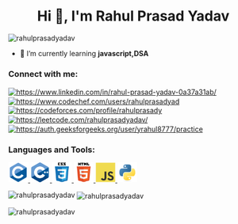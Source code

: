 <h1 align="center">Hi 👋, I'm Rahul Prasad Yadav</h1>
<p align="left"> <img src="https://komarev.com/ghpvc/?username=rahulprasadyadav&label=Profile%20views&color=0e75b6&style=flat" alt="rahulprasadyadav" /> </p>

- 🌱 I’m currently learning **javascript,DSA**

<h3 align="left">Connect with me:</h3>
<p align="left">
<a href="https://linkedin.com/in/https://www.linkedin.com/in/rahul-prasad-yadav-0a37a31ab/" target="blank"><img align="center" src="https://raw.githubusercontent.com/rahuldkjain/github-profile-readme-generator/master/src/images/icons/Social/linked-in-alt.svg" alt="https://www.linkedin.com/in/rahul-prasad-yadav-0a37a31ab/" height="30" width="40" /></a>
<a href="https://www.codechef.com/users/https://www.codechef.com/users/rahulprasadyad" target="blank"><img align="center" src="https://cdn.jsdelivr.net/npm/simple-icons@3.1.0/icons/codechef.svg" alt="https://www.codechef.com/users/rahulprasadyad" height="30" width="40" /></a>
<a href="https://codeforces.com/profile/https://codeforces.com/profile/rahulprasady" target="blank"><img align="center" src="https://raw.githubusercontent.com/rahuldkjain/github-profile-readme-generator/master/src/images/icons/Social/codeforces.svg" alt="https://codeforces.com/profile/rahulprasady" height="30" width="40" /></a>
<a href="https://www.leetcode.com/https://leetcode.com/rahulprasadyadav/" target="blank"><img align="center" src="https://raw.githubusercontent.com/rahuldkjain/github-profile-readme-generator/master/src/images/icons/Social/leet-code.svg" alt="https://leetcode.com/rahulprasadyadav/" height="30" width="40" /></a>
<a href="https://auth.geeksforgeeks.org/user/https://auth.geeksforgeeks.org/user/yrahul8777/practice" target="blank"><img align="center" src="https://raw.githubusercontent.com/rahuldkjain/github-profile-readme-generator/master/src/images/icons/Social/geeks-for-geeks.svg" alt="https://auth.geeksforgeeks.org/user/yrahul8777/practice" height="30" width="40" /></a>
</p>

<h3 align="left">Languages and Tools:</h3>
<p align="left"> <a href="https://www.cprogramming.com/" target="_blank" rel="noreferrer"> <img src="https://raw.githubusercontent.com/devicons/devicon/master/icons/c/c-original.svg" alt="c" width="40" height="40"/> </a> <a href="https://www.w3schools.com/cpp/" target="_blank" rel="noreferrer"> <img src="https://raw.githubusercontent.com/devicons/devicon/master/icons/cplusplus/cplusplus-original.svg" alt="cplusplus" width="40" height="40"/> </a> <a href="https://www.w3schools.com/css/" target="_blank" rel="noreferrer"> <img src="https://raw.githubusercontent.com/devicons/devicon/master/icons/css3/css3-original-wordmark.svg" alt="css3" width="40" height="40"/> </a> <a href="https://www.w3.org/html/" target="_blank" rel="noreferrer"> <img src="https://raw.githubusercontent.com/devicons/devicon/master/icons/html5/html5-original-wordmark.svg" alt="html5" width="40" height="40"/> </a> <a href="https://developer.mozilla.org/en-US/docs/Web/JavaScript" target="_blank" rel="noreferrer"> <img src="https://raw.githubusercontent.com/devicons/devicon/master/icons/javascript/javascript-original.svg" alt="javascript" width="40" height="40"/> </a> <a href="https://www.python.org" target="_blank" rel="noreferrer"> <img src="https://raw.githubusercontent.com/devicons/devicon/master/icons/python/python-original.svg" alt="python" width="40" height="40"/> </a> </p>

<p><img align="left" src="https://github-readme-stats.vercel.app/api/top-langs?username=rahulprasadyadav&show_icons=true&locale=en&layout=compact" alt="rahulprasadyadav" /></p>

<p>&nbsp;<img align="center" src="https://github-readme-stats.vercel.app/api?username=rahulprasadyadav&show_icons=true&locale=en" alt="rahulprasadyadav" /></p>

<p><img align="center" src="https://github-readme-streak-stats.herokuapp.com/?user=rahulprasadyadav&" alt="rahulprasadyadav" /></p>
